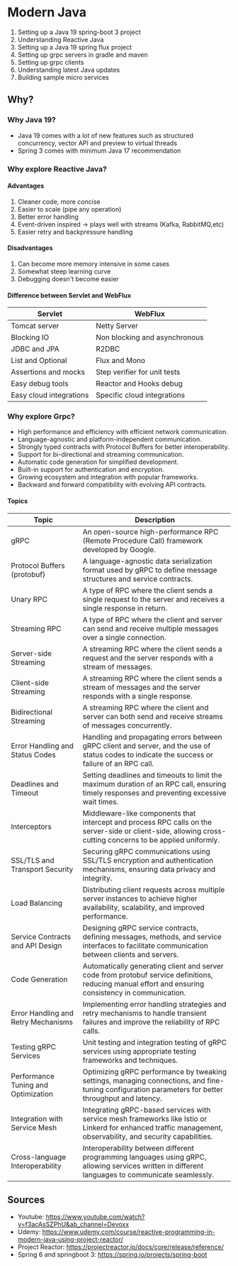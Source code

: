# Modern Java

1. Setting up a Java 19 spring-boot 3 project
2. Understanding Reactive Java
3. Setting up a Java 19 spring flux project
4. Setting up grpc servers in gradle and maven
5. Setting up grpc clients
6. Understanding latest Java updates
7. Building sample micro services

## Why?

### Why Java 19?

- Java 19 comes with a lot of new features such as structured concurrency, vector API and preview to virtual threads
- Spring 3 comes with minimum Java 17 recommendation 

### Why explore Reactive Java?

#### Advantages

1. Cleaner code, more concise
2. Easier to scale (pipe any operation)
3. Better error handling
4. Event-driven inspired -> plays well with streams (Kafka, RabbitMQ,etc)
5. Easier retry and backpressure handling

#### Disadvantages

1. Can become more memory intensive in some cases
2. Somewhat steep learning curve
3. Debugging doesn't become easier

#### Difference between Servlet and WebFlux

| Servlet  | WebFlux  |   
|---|---|
| Tomcat server  | Netty Server  | 
| Blocking IO  | Non blocking and asynchronous  |
| JDBC and JPA  | R2DBC |
| List and Optional  | Flux and Mono |
| Assertions and mocks  | Step verifier for unit tests |
| Easy debug tools  | Reactor and Hooks debug |
| Easy cloud integrations  | Specific cloud integrations |

### Why explore Grpc?

- High performance and efficiency with efficient network communication.
- Language-agnostic and platform-independent communication.
- Strongly typed contracts with Protocol Buffers for better interoperability.
- Support for bi-directional and streaming communication.
- Automatic code generation for simplified development.
- Built-in support for authentication and encryption.
- Growing ecosystem and integration with popular frameworks.
- Backward and forward compatibility with evolving API contracts.

#### Topics

| Topic                               | Description                                                                                                                                                             |
|-------------------------------------|-------------------------------------------------------------------------------------------------------------------------------------------------------------------------|
| gRPC                                 | An open-source high-performance RPC (Remote Procedure Call) framework developed by Google.                                                                             |
| Protocol Buffers (protobuf)         | A language-agnostic data serialization format used by gRPC to define message structures and service contracts.                                                         |
| Unary RPC                           | A type of RPC where the client sends a single request to the server and receives a single response in return.                                                          |
| Streaming RPC                       | A type of RPC where the client and server can send and receive multiple messages over a single connection.                                                              |
| Server-side Streaming               | A streaming RPC where the client sends a request and the server responds with a stream of messages.                                                                    |
| Client-side Streaming               | A streaming RPC where the client sends a stream of messages and the server responds with a single response.                                                            |
| Bidirectional Streaming             | A streaming RPC where the client and server can both send and receive streams of messages concurrently.                                                                 |
| Error Handling and Status Codes      | Handling and propagating errors between gRPC client and server, and the use of status codes to indicate the success or failure of an RPC call.                            |
| Deadlines and Timeout                | Setting deadlines and timeouts to limit the maximum duration of an RPC call, ensuring timely responses and preventing excessive wait times.                              |
| Interceptors                        | Middleware-like components that intercept and process RPC calls on the server-side or client-side, allowing cross-cutting concerns to be applied uniformly.             |
| SSL/TLS and Transport Security       | Securing gRPC communications using SSL/TLS encryption and authentication mechanisms, ensuring data privacy and integrity.                                               |
| Load Balancing                      | Distributing client requests across multiple server instances to achieve higher availability, scalability, and improved performance.                                     |
| Service Contracts and API Design     | Designing gRPC service contracts, defining messages, methods, and service interfaces to facilitate communication between clients and servers.                             |
| Code Generation                     | Automatically generating client and server code from protobuf service definitions, reducing manual effort and ensuring consistency in communication.                     |
| Error Handling and Retry Mechanisms  | Implementing error handling strategies and retry mechanisms to handle transient failures and improve the reliability of RPC calls.                                       |
| Testing gRPC Services                | Unit testing and integration testing of gRPC services using appropriate testing frameworks and techniques.                                                             |
| Performance Tuning and Optimization  | Optimizing gRPC performance by tweaking settings, managing connections, and fine-tuning configuration parameters for better throughput and latency.                    |
| Integration with Service Mesh        | Integrating gRPC-based services with service mesh frameworks like Istio or Linkerd for enhanced traffic management, observability, and security capabilities.          |
| Cross-language Interoperability     | Interoperability between different programming languages using gRPC, allowing services written in different languages to communicate seamlessly.                          |


## Sources

- Youtube: https://www.youtube.com/watch?v=f3acAsSZPhU&ab_channel=Devoxx
- Udemy: https://www.udemy.com/course/reactive-programming-in-modern-java-using-project-reactor/
- Project Reactor: https://projectreactor.io/docs/core/release/reference/
- Spring 6 and springboot 3: https://spring.io/projects/spring-boot

